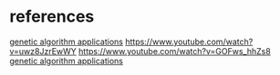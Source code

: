 # references
[genetic algorithm applications](https://www.youtube.com/watch?v=FKbarpAlBkw&t=10s)
https://www.youtube.com/watch?v=uwz8JzrEwWY 
https://www.youtube.com/watch?v=GOFws_hhZs8  
[genetic algorithm applications](https://www.youtube.com/watch?v=iV-hah6xs2A)
